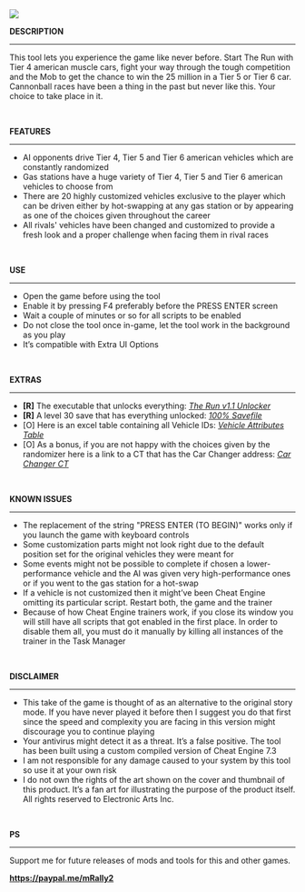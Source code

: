 <img src="https://i.imgur.com/oXGrPSV.png">
<div class="rich-text">
   <p><strong>DESCRIPTION</strong></p>
   <hr>
   <p>This tool lets you experience the game like never before. Start The Run with Tier 4 american muscle cars, fight your way through the tough competition and the Mob to get the chance to win the 25 million in a Tier 5 or Tier 6 car. Cannonball races have been a thing in the past but never like this. Your choice to take place in it.</p>
   <p><br></p>
   <p><strong>FEATURES</strong></p>
   <hr>
   <ul>
      <li>AI opponents drive Tier 4, Tier 5 and Tier 6 american vehicles which are constantly randomized</li>
      <li>Gas stations have a huge variety of Tier 4, Tier 5 and Tier 6 american vehicles to choose from</li>
      <li>There are 20 highly customized vehicles exclusive to the player which can be driven either by hot-swapping at any gas station or by appearing as one of the choices given throughout the career</li>
      <li>All rivals' vehicles have been changed and customized to provide a fresh look and a proper challenge when facing them in rival races</li>
   </ul>
   <p><br></p>
   <p><strong>USE</strong></p>
   <hr>
   <ul>
      <li>Open the game before using the tool</li>
      <li>Enable it by pressing F4 preferably before the PRESS ENTER screen</li>
      <li>Wait a couple of minutes or so for all scripts to be enabled</li>
      <li>Do not close the tool once in-game, let the tool work in the background as you play</li>
      <li>It’s compatible with Extra UI Options</li>
   </ul>
   <p><br></p>
   <p><strong>EXTRAS</strong></p>
   <hr>
   <ul>
      <li><strong>[R]</strong> The executable that unlocks everything: <a target="_blank" rel="noopener noreferrer nofollow" href="https://mega.nz/file/lxBHhKBA#I81krRLXLYjgck8wcm2I_oDWqiIc3tghVtfLQub1JfM"><em>The Run v1.1 Unlocker</em></a></li>
      <li><strong>[R]</strong> A level 30 save that has everything unlocked: <a target="_blank" rel="noopener noreferrer nofollow" href="https://mega.nz/file/wwgQHRbL#CxgMRsl2t7R94rTiEPJG54DG8dpVtTuKOt7-Jan7_F0"><em>100% Savefile</em></a></li>
      <li>[O] Here is an excel table containing all Vehicle IDs: <a target="_blank" rel="noopener noreferrer nofollow" href="https://docs.google.com/spreadsheets/d/1PKMQ9pjzXqJNN7dPLvb09Cwpaonbf0m-/edit?usp=sharing&amp;ouid=115565166183456091745&amp;rtpof=true&amp;sd=true"><em>Vehicle Attributes Table</em></a></li>
      <li>[O] As a bonus, if you are not happy with the choices given by the randomizer here is a link to a CT that has the Car Changer address: <a target="_blank" rel="noopener noreferrer nofollow" href="https://mega.nz/file/lkwmgKrT#fl8zSrOB_0LnDkNqz8N6kAeqCFsHkT76NITVGGeOx_A"><em>Car Changer CT</em></a></li>
   </ul>
   <p><br></p>
   <p><strong>KNOWN ISSUES</strong></p>
   <hr>
   <ul>
      <li>The replacement of the string "PRESS ENTER (TO BEGIN)" works only if you launch the game with keyboard controls</li>
      <li>Some customization parts might not look right due to the default position set for the original vehicles they were meant for</li>
      <li>Some events might not be possible to complete if chosen a lower-performance vehicle and the AI was given very high-performance ones or if you went to the gas station for a hot-swap</li>
      <li>If a vehicle is not customized then it might’ve been Cheat Engine omitting its particular script. Restart both, the game and the trainer</li>
      <li>Because of how Cheat Engine trainers work, if you close its window you will still have all scripts that got enabled in the first place. In order to disable them all, you must do it manually by killing all instances of the trainer in the Task Manager<br></li>
   </ul>
   <p><br></p>
   <p><strong>DISCLAIMER</strong></p>
   <hr>
   <ul>
      <li>This take of the game is thought of as an alternative to the original story mode. If you have never played it before then I suggest you do that first since the speed and complexity you are facing in this version might discourage you to continue playing</li>
      <li>Your antivirus might detect it as a threat. It’s a false positive. The tool has been built using a custom compiled version of Cheat Engine 7.3</li>
      <li>I am not responsible for any damage caused to your system by this tool so use it at your own risk</li>
      <li>I do not own the rights of the art shown on the cover and thumbnail of this product. It’s a fan art for illustrating the purpose of the product itself. All rights reserved to Electronic Arts Inc.</li>
   </ul>
   <p><br></p>
   <p><strong>PS</strong></p>
   <hr>
   <p>Support me for future releases of mods and tools for this and other games.</p>
   <p><strong><a href="https://paypal.me/mRally2" target="_blank" rel="noopener noreferrer nofollow">https://paypal.me/mRally2</a></strong></p>
</div>
